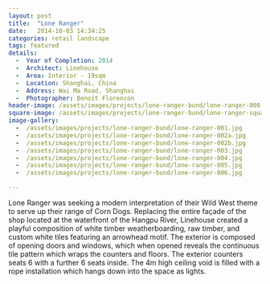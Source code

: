 ```yaml
---
layout: post
title:  "Lone Ranger"
date:   2014-10-03 14:34:25
categories: retail landscape
tags: featured
details:
  -  Year of Completion: 2014
  -  Architect: Linehouse
  -  Area: Interior - 19sqm
  -  Location: Shanghai, China
  -  Address: Wai Ma Road, Shanghai 
  -  Photographer: Benoit Florencon
header-image: /assets/images/projects/lone-ranger-bund/lone-ranger-000.jpg
square-image: /assets/images/projects/lone-ranger-bund/lone-ranger-square.jpg
image-gallery:
  -  /assets/images/projects/lone-ranger-bund/lone-ranger-001.jpg
  -  /assets/images/projects/lone-ranger-bund/lone-ranger-002a.jpg
  -  /assets/images/projects/lone-ranger-bund/lone-ranger-002b.jpg
  -  /assets/images/projects/lone-ranger-bund/lone-ranger-003.jpg
  -  /assets/images/projects/lone-ranger-bund/lone-ranger-004.jpg
  -  /assets/images/projects/lone-ranger-bund/lone-ranger-005.jpg
  -  /assets/images/projects/lone-ranger-bund/lone-ranger-006.jpg

---
```

Lone Ranger was seeking a modern interpretation of their Wild West theme to serve up their range of Corn Dogs. Replacing the entire façade of the shop located at the waterfront of the Hangpu River, Linehouse created a playful composition of white timber weatherboarding, raw timber, and custom white tiles featuring an arrowhead motif. The exterior is composed of opening doors and windows, which when opened reveals the continuous tile pattern which wraps the counters and floors. The exterior counters seats 6 with a further 6 seats inside. The 4m high ceiling void is filled with a rope installation which hangs down into the space as lights.